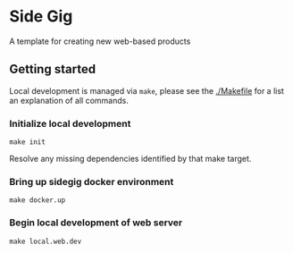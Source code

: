 # Side Gig

A template for creating new web-based products


## Getting started

Local development is managed via `make`, please see the [./Makefile](makefile) for a list an explanation of all commands.


### Initialize local development

```shell
make init
```

Resolve any missing dependencies identified by that make target.


### Bring up sidegig docker environment

```
make docker.up
```


### Begin local development of web server

```
make local.web.dev
```

